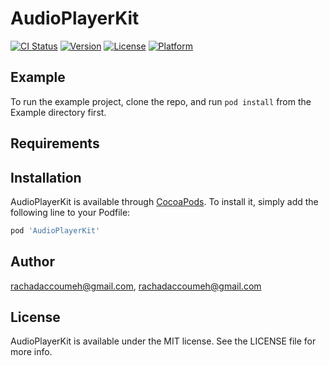 # AudioPlayerKit

[![CI Status](https://img.shields.io/travis/rachadaccoumeh@gmail.com/AudioPlayerKit.svg?style=flat)](https://travis-ci.org/rachadaccoumeh@gmail.com/AudioPlayerKit)
[![Version](https://img.shields.io/cocoapods/v/AudioPlayerKit.svg?style=flat)](https://cocoapods.org/pods/AudioPlayerKit)
[![License](https://img.shields.io/cocoapods/l/AudioPlayerKit.svg?style=flat)](https://cocoapods.org/pods/AudioPlayerKit)
[![Platform](https://img.shields.io/cocoapods/p/AudioPlayerKit.svg?style=flat)](https://cocoapods.org/pods/AudioPlayerKit)

## Example

To run the example project, clone the repo, and run `pod install` from the Example directory first.

## Requirements

## Installation

AudioPlayerKit is available through [CocoaPods](https://cocoapods.org). To install
it, simply add the following line to your Podfile:

```ruby
pod 'AudioPlayerKit'
```

## Author

rachadaccoumeh@gmail.com, rachadaccoumeh@gmail.com

## License

AudioPlayerKit is available under the MIT license. See the LICENSE file for more info.
